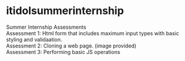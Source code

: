 # itidolsummerinternship
Summer Internship Assessments <br>
Assessment 1: Html form that includes maximum input types with basic styling and validaation. <br>
Assessment 2: Cloning a web page. (image provided) <br>
Assessment 3: Performing basic JS operations <br>